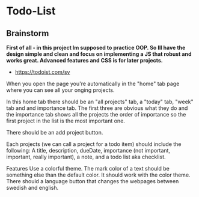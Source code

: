 # Todo-List

## Brainstorm

<b>First of all - in this project Im supposed to practice OOP. So Ill have the design simple and clean and focus on implementing a JS that robust and works great. Advanced features and CSS is for later projects.</b>

- https://todoist.com/sv

When you open the page you're automatically in the "home" tab page where you can see all your onging projects.

In this home tab there should be an "all projects" tab, a "today" tab, "week" tab and and importance tab.
The first three are obvious what they do and the importance tab shows all the projects the order of importance so the first project in the list is the most important one.

There should be an add project button.

Each projects (we can call a project for a todo item) should include the following: 
A title, description, dueDate, importance (not important, important, really important), a note, and a todo list aka checklist.

Features
Use a colorful theme.
The mark color of a text should be something else than the default color. It should work with the color theme.
There should a language button that changes the webpages between swedish and english.